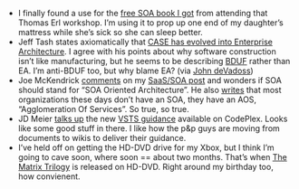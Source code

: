 -   I finally found a use for the [free SOA book I
    got](http://devhawk.net/2006/09/27/Thoughts+On+The+SOA+Workshop.aspx)
    from attending that Thomas Erl workshop. I’m using it to prop up one
    end of my daughter’s mattress while she’s sick so she can sleep
    better.
-   Jeff Tash states axiomatically that [CASE has evolved into
    Enterprise
    Architecture](http://www.flashmapsystems.com/resources/articles/articles17.htm). I
    agree with his points about why software construction isn’t like
    manufacturing, but he seems to be describing
    [BDUF](http://en.wikipedia.org/wiki/BDUF) rather than EA. I’m
    anti-BDUF too, but why blame EA? (via [John
    deVadoss](http://blogs.msdn.com/jdevados/archive/2007/03/24/case-and-enterprise-architecture.aspx))
-   Joe McKendrick
    [comments](http://blogs.zdnet.com/service-oriented/?p=839) on my
    [SaaS/SOA
    post](http://devhawk.net/2007/03/21/When+Is+A+Service+Not+A+Service.aspx)
    and wonders if SOA should stand for “SOA Oriented Architecture”. He
    also [writes](http://blogs.zdnet.com/service-oriented/?p=840) that
    most organizations these days don’t have an SOA, they have an AOS,
    “Agglomeration Of Services”. So true, so true.
-   JD Meier [talks
    up](http://blogs.msdn.com/jmeier/archive/2007/03/26/vsts-guidance-project-update.aspx)
    the new [VSTS guidance](http://www.codeplex.com/VSTSGuidance)
    available on CodePlex. Looks like some good stuff in there. I like
    how the p&p guys are moving from documents to wikis to deliver their
    guidance.
-   I’ve held off on getting the HD-DVD drive for my Xbox, but I think
    I’m going to cave soon, where soon == about two months. That’s when
    [The Matrix
    Trilogy](http://www.engadgethd.com/2007/03/21/matrix-trilogy-to-hit-hd-dvd-may-22nd-blu-ray-later-this-year/)
    is released on HD-DVD. Right around my birthday too, how convienent.

